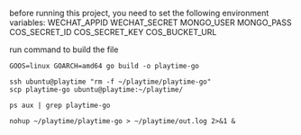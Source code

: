 before running this project, you need to set the following environment variables:
WECHAT_APPID
WECHAT_SECRET
MONGO_USER
MONGO_PASS
COS_SECRET_ID
COS_SECRET_KEY
COS_BUCKET_URL

run command to build the file

```shell
GOOS=linux GOARCH=amd64 go build -o playtime-go

ssh ubuntu@playtime "rm -f ~/playtime/playtime-go"
scp playtime-go ubuntu@playtime:~/playtime/

ps aux | grep playtime-go

nohup ~/playtime/playtime-go > ~/playtime/out.log 2>&1 &
```
